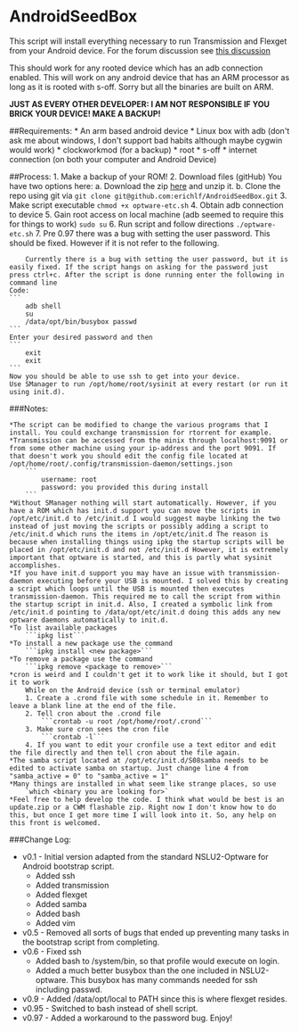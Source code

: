 AndroidSeedBox
==============

This script will install everything necessary to run Transmission and Flexget from your Android device.
For the forum discussion see [this discussion](http://minixforums.com/threads/how-to-linux-optware-ssh-samba-transmission-flexget.2825/#post-23301)

This should work for any rooted device which has an adb connection enabled. This
will work on any android device that has an ARM processor as long as it is rooted with s-off.
Sorry but all the binaries are built on ARM.

**JUST AS EVERY OTHER DEVELOPER: I AM NOT RESPONSIBLE IF YOU BRICK YOUR DEVICE! MAKE A BACKUP!**

##Requirements:
    * An arm based android device
    * Linux box with adb (don't ask me about windows, I don't support bad habits although maybe cygwin would work)
    * clockworkmod (for a backup)
    * root
    * s-off
    * internet connection (on both your computer and Android Device)

##Process:
    1. Make a backup of your ROM!
    2. Download files (gitHub)
        You have two options here:
        a. Download the zip [here](https://github.com/erichlf/AndroidSeedBox/archive/master.zip) and unzip it.
        b. Clone the repo using git via `git clone git@github.com:erichlf/AndroidSeedBox.git`
    3. Make script executable
        ```chmod +x optware-etc.sh```
    4. Obtain adb connection to device
    5. Gain root access on local machine (adb seemed to require this for things to work)
        ```sudo su```
    6. Run script and follow directions
        ```./optware-etc.sh```
    7. Pre 0.97 there was a bug with setting the user password. This should be fixed. However if it is not refer to the following.

        Currently there is a bug with setting the user password, but it is easily fixed. If the script hangs on asking for the password just press ctrl+c. After the script is done running enter the following in command line
    Code:
    ```
        adb shell
        su
        /data/opt/bin/busybox passwd
    ```
    Enter your desired password and then
    ```
        exit
        exit
    ```
    Now you should be able to use ssh to get into your device.
    Use SManager to run /opt/home/root/sysinit at every restart (or run it using init.d).

###Notes:

    *The script can be modified to change the various programs that I install. You could exchange transmission for rtorrent for example.
    *Transmission can be accessed from the minix through localhost:9091 or from some other machine using your ip-address and the port 9091. If that doesn't work you should edit the config file located at /opt/home/root/.config/transmission-daemon/settings.json
        ```
            username: root
            password: you provided this during install
        ```
    *Without SManager nothing will start automatically. However, if you have a ROM which has init.d support you can move the scripts in /opt/etc/init.d to /etc/init.d I would suggest maybe linking the two instead of just moving the scripts or possibly adding a script to /etc/init.d which runs the items in /opt/etc/init.d The reason is because when installing things using ipkg the startup scripts will be placed in /opt/etc/init.d and not /etc/init.d However, it is extremely important that optware is started, and this is partly what sysinit accomplishes.
    *If you have init.d support you may have an issue with transmission-daemon executing before your USB is mounted. I solved this by creating a script which loops until the USB is mounted then executes transmission-daemon. This required me to call the script from within the startup script in init.d. Also, I created a symbolic link from /etc/init.d pointing to /data/opt/etc/init.d doing this adds any new optware daemons automatically to init.d.
    *To list available packages
        ```ipkg list```
    *To install a new package use the command
        ```ipkg install <new package>```
    *To remove a package use the command
        ```ipkg remove <package to remove>```
    *cron is weird and I couldn't get it to work like it should, but I got it to work
        While on the Android device (ssh or terminal emulator)
        1. Create a .crond file with some schedule in it. Remember to leave a blank line at the end of the file.
        2. Tell cron about the .crond file
            ```crontab -u root /opt/home/root/.crond```
        3. Make sure cron sees the cron file
            ```crontab -l```
        4. If you want to edit your cronfile use a text editor and edit the file directly and then tell cron about the file again.
    *The samba script located at /opt/etc/init.d/S08samba needs to be edited to activate samba on startup. Just change line 4 from "samba_active = 0" to "samba_active = 1"
    *Many things are installed in what seem like strange places, so use
        `which <binary you are looking for>`
    *Feel free to help develop the code. I think what would be best is an update.zip or a CWM flashable zip. Right now I don't know how to do this, but once I get more time I will look into it. So, any help on this front is welcomed.

###Change Log:
* v0.1 - Initial version adapted from the standard NSLU2-Optware for Android bootstrap script.
    * Added ssh
    * Added transmission
    * Added flexget
    * Added samba
    * Added bash
    * Added vim
* v0.5 - Removed all sorts of bugs that ended up preventing many tasks in the bootstrap script from completing.
* v0.6 - Fixed ssh
    * Added bash to /system/bin, so that profile would execute on login.
    * Added a much better busybox than the one included in NSLU2-optware. This busybox has many commands needed for ssh including passwd.
* v0.9 - Added /data/opt/local to PATH since this is where flexget resides.
* v0.95 - Switched to bash instead of shell script.
* v0.97 - Added a workaround to the password bug.
Enjoy! 

